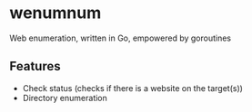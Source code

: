 # wenumnum
Web enumeration, written in Go, empowered by goroutines

## Features
- Check status (checks if there is a website on the target(s))
- Directory enumeration
